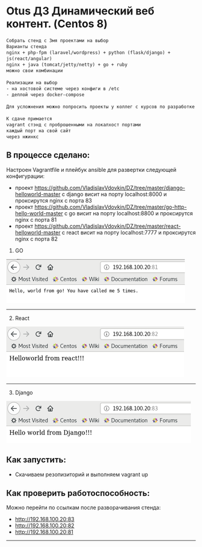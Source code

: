 # Otus ДЗ Динамический веб контент. (Centos 8)  

```
Собрать стенд с 3мя проектами на выбор
Варианты стенда
nginx + php-fpm (laravel/wordpress) + python (flask/django) + js(react/angular)
nginx + java (tomcat/jetty/netty) + go + ruby
можно свои комбинации

Реализации на выбор
- на хостовой системе через конфиги в /etc
- деплой через docker-compose

Для усложнения можно попросить проекты у коллег с курсов по разработке

К сдаче примается
vagrant стэнд с проброшенными на локалхост портами
каждый порт на свой сайт
через нжинкс
```

## В процессе сделано:
Настроен Vagrantfile и плейбук ansible для развертки следующей конфигурации:
- проект https://github.com/VladislavVdovkin/DZ/tree/master/django-helloworld-master c django висит на порту localhost:8000 и проксирутся nginx с порта 83
- проект https://github.com/VladislavVdovkin/DZ/tree/master/go-http-hello-world-master с go висит на порту localhost:8800 и проксирутся nginx с порта 81
- проект https://github.com/VladislavVdovkin/DZ/tree/master/react-helloworld-master с react висит на порту localhost:7777 и проксирутся nginx с порта 82


1. GO

![Image 1](https://github.com/VladislavVdovkin/DZ/blob/master/Lesson_WebDynamic/screenshots/go.png) 

--------
2. React

![Image 2](https://github.com/VladislavVdovkin/DZ/blob/master/Lesson_WebDynamic/screenshots/react.png) 

--------
3. Django

![Image 3](https://github.com/VladislavVdovkin/DZ/blob/master/Lesson_WebDynamic/screenshots/django.png) 

## Как запустить:
 - Скачиваем резопизиторий и выполняем vagrant up

## Как проверить работоспособность:
Можно перейти по ссылкам после разворачивания стенда: 
- http://192.168.100.20:83 
- http://192.168.100.20:82 
- http://192.168.100.20:81 

---
